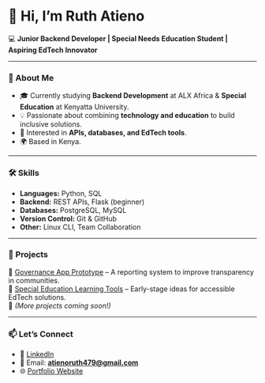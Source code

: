 # 👋 Hi, I’m Ruth Atieno  

💻 **Junior Backend Developer | Special Needs Education Student | Aspiring EdTech Innovator**  

---

### 🌱 About Me  
- 🎓 Currently studying **Backend Development** at ALX Africa & **Special Education** at Kenyatta University.  
- 💡 Passionate about combining **technology and education** to build inclusive solutions.  
- 🚀 Interested in **APIs, databases, and EdTech tools**.  
- 🌍 Based in Kenya.  

---

### 🛠️ Skills  
- **Languages:** Python, SQL  
- **Backend:** REST APIs, Flask (beginner)  
- **Databases:** PostgreSQL, MySQL  
- **Version Control:** Git & GitHub  
- **Other:** Linux CLI, Team Collaboration  

---

### 📌 Projects  
🔹 [Governance App Prototype](#) – A reporting system to improve transparency in communities.  
🔹 [Special Education Learning Tools](#) – Early-stage ideas for accessible EdTech solutions.  
🔹 *(More projects coming soon!)*  

---

### 📫 Let’s Connect  
- 💼 [LinkedIn](https://www.linkedin.com/in/ruth-atieno)  
- 📧 Email: **atienoruth479@gmail.com**  
- 🌐 [Portfolio Website](https://sites.google.com/view/edtech-by-ruth21/home)  



